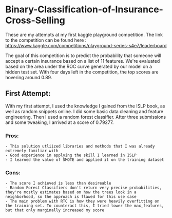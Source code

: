 # Binary-Classification-of-Insurance-Cross-Selling
These are my attempts at my first kaggle playground competition. The link to the competition can be found here : https://www.kaggle.com/competitions/playground-series-s4e7/leaderboard 

The goal of this competition is to predict the probability that someone will accept a certain insurance based on a list of 11 features. We're evaluated based on the area under the ROC curve generated by our model on a hidden test set. With four days left in the competition, the top scores are hovering around 0.89. 

## First Attempt: 
  With my first attempt, I used the knowledge I gained from the ISLP book, as well as random snippets online. I did some basic data cleaning and feature engineering. Then I used a random forest classifier. After three submissions and some tweaking, I arrived at a score of 0.79277. 
  ### Pros:
    - This solution utliized libraries and methods that I was already extremely familiar with
    - Good experience in applying the skill I learned in ISLP
    - I learned the value of SMOTE and applied it on the training dataset
  ### Cons:
    - The score I achieved is less than desireable
    - Random Forest Classifiers don't return very precise probabilities, they're mostly estimates based on how the trees look in a neighborhood, so the approach is flawed for this use case
    - The main problem with RTC is how they were heavily overfitting on the training set. To counteract this, I tried lower the max_features, but that only marginally increased my score
  
